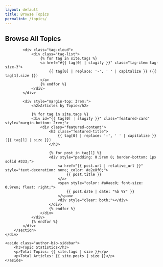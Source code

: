 ```yaml
---
layout: default
title: Browse Topics
permalink: /topics/
---
```


<div class="main-container">
    <div class="left-column">
        <section class="tag-cloud-section">
            <h2>Browse All Topics</h2>
            
            <div class="tag-cloud">
                <div class="tag-list">
                    {% for tag in site.tags %}
                    <a href="#{{ tag[0] | slugify }}" class="tag-item tag-size-3">
                        {{ tag[0] | replace: '-', ' ' | capitalize }} ({{ tag[1].size }})
                    </a>
                    {% endfor %}
                </div>
            </div>
            
            <div style="margin-top: 3rem;">
                <h2>Articles by Topic</h2>
                
                {% for tag in site.tags %}
                <div id="{{ tag[0] | slugify }}" class="featured-card" style="margin-bottom: 2rem;">
                    <div class="featured-content">
                        <h3 class="featured-title">
                            {{ tag[0] | replace: '-', ' ' | capitalize }} ({{ tag[1] | size }})
                        </h3>
                        
                        {% for post in tag[1] %}
                        <div style="padding: 0.5rem 0; border-bottom: 1px solid #333;">
                            <a href="{{ post.url | relative_url }}" style="text-decoration: none; color: #e2e8f0;">
                                {{ post.title }}
                            </a>
                            <span style="color: #a0aec0; font-size: 0.9rem; float: right;">
                                {{ post.date | date: "%b %Y" }}
                            </span>
                            <div style="clear: both;"></div>
                        </div>
                        {% endfor %}
                    </div>
                </div>
                {% endfor %}
            </div>
        </section>
    </div>
    
    <aside class="author-bio-sidebar">
        <h3>Topic Statistics</h3>
        <p>Total Topics: {{ site.tags | size }}</p>
        <p>Total Articles: {{ site.posts | size }}</p>
    </aside>
</div>
